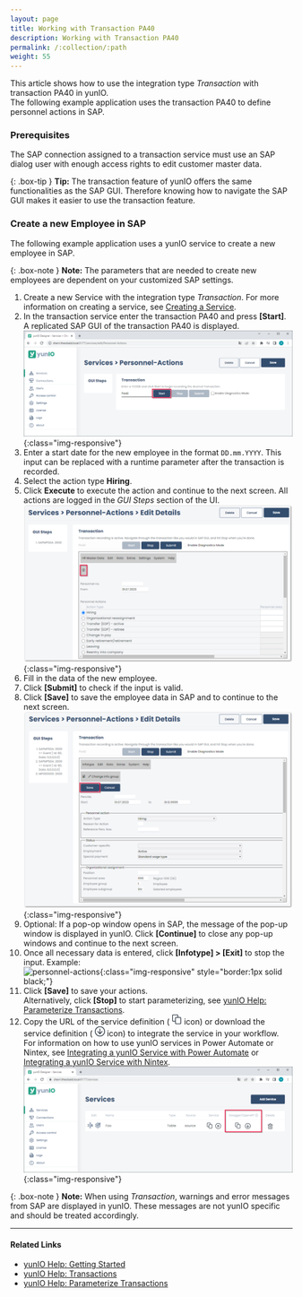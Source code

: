 ```yaml
---
layout: page
title: Working with Transaction PA40
description: Working with Transaction PA40
permalink: /:collection/:path
weight: 55
---
```


This article shows how to use the integration type *Transaction* with transaction PA40 in yunIO.<br>
The following example application uses the transaction PA40 to define personnel actions in SAP.

### Prerequisites

The SAP connection assigned to a transaction service must use an SAP dialog user with enough access rights to edit customer master data. 

{: .box-tip }
**Tip:** The transaction feature of yunIO offers the same functionalities as the SAP GUI. 
Therefore knowing how to navigate the SAP GUI makes it easier to use the transaction feature. 

### Create a new Employee in SAP

The following example application uses a yunIO service to create a new employee in SAP.

{: .box-note }
**Note:** The parameters that are needed to create new employees are dependent on your customized SAP settings.

1. Create a new Service with the integration type *Transaction*. For more information on creating a service, see [Creating a Service](https://help.theobald-software.com/en/yunio/getting-started#creating-a-service).
2. In the transaction service enter the transaction PA40 and press **[Start]**. A replicated SAP GUI of the transaction PA40 is displayed.
![personnel-actions](/img/contents/yunio/personnel-actions.png){:class="img-responsive"}
3. Enter a start date for the new employee in the format `DD.mm.YYYY`. This input can be replaced with a runtime parameter after the transaction is recorded.
4. Select the action type **Hiring**.
5. Click **Execute** to execute the action and continue to the next screen. All actions are logged in the *GUI Steps* section of the UI. <br>
![personnel-actions1](/img/contents/yunio/personnel-actions1.png){:class="img-responsive"}
6. Fill in the data of the new employee.
7. Click **[Submit]** to check if the input is valid.
8. Click **[Save]** to save the employee data in SAP and to continue to the next screen.<br>
![personnel-actions2](/img/contents/yunio/personnel-actions2.png){:class="img-responsive"}
9. Optional: If a pop-op window opens in SAP, the message of the pop-up window is displayed in yunIO. 
Click **[Continue]** to close any pop-up windows and continue to the next screen.
10. Once all necessary data is entered, click **[Infotype] > [Exit]** to stop the input. Example:<br>
![personnel-actions](/img/contents/yunio/pa40.gif){:class="img-responsive" style="border:1px solid black;"}
11. Click **[Save]** to save your actions. <br>
Alternatively, click **[Stop]** to start parameterizing, see [yunIO Help: Parameterize Transactions](https://help.theobald-software.com/en/yunio/transactions#parameterize-transactions).
12. Copy the URL of the service definition ( ![copy-URL](/img/contents/yunio/copyURL.png) icon) or download the service definition ( ![download-file](/img/contents/yunio/download.png) icon) to integrate the service in your workflow.<br>
For information on how to use yunIO services in Power Automate or Nintex, see [Integrating a yunIO Service with Power Automate](integrating-a-yunio-service-with-power-automate) or [Integrating a yunIO Service with Nintex](https://kb.theobald-software.com/yunio/integrating-a-yunio-service-with-nintex).
![yunio-Services](/img/contents/yunio/yunio-run-services.png){:class="img-responsive"}

<!---
Reason for action 06 -> new Hire
Position 50001799 -> Service and Support engineer
Personnel area 1400 -> Stuttgart
EE group 1 -> Active
EE subgroup DN -> monthly wage earner
-->

{: .box-note }
**Note:** When using *Transaction*, warnings and error messages from SAP are displayed in yunIO.
These messages are not yunIO specific and should be treated accordingly.

******

#### Related Links
- [yunIO Help: Getting Started](https://help.theobald-software.com/en/yunio/getting-started)
- [yunIO Help: Transactions](https://help.theobald-software.com/en/yunio/transactions)
- [yunIO Help: Parameterize Transactions](https://help.theobald-software.com/en/yunio/transactions#parameterize-transactions)
